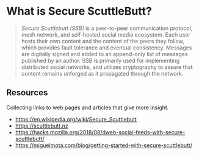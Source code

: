 # What is Secure ScuttleButt?

> *Secure Scuttlebutt (SSB)* is a peer-to-peer communication
> protocol, mesh network, and self-hosted social media ecosystem.
> Each user hosts their own content and the content of the peers they
> follow, which provides fault tolerance and eventual consistency.
> Messages are digitally signed and added to an append-only list of
> messages published by an author. SSB is primarily used for
> implementing distributed social networks, and utilizes cryptography
> to assure that content remains unforged as it propagated through
> the network.

## Resources

Collecting links to web pages and articles that give more insight.

- <https://en.wikipedia.org/wiki/Secure_Scuttlebutt>
- <https://scuttlebutt.nz>
- <https://hacks.mozilla.org/2018/08/dweb-social-feeds-with-secure-scuttlebutt/>
- <https://miguelmota.com/blog/getting-started-with-secure-scuttlebutt/>






